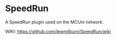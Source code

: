 # SpeedRun
A SpeedRun plugin used on the MCUni network.

WIKI: https://github.com/lewmilburn/SpeedRun/wiki
